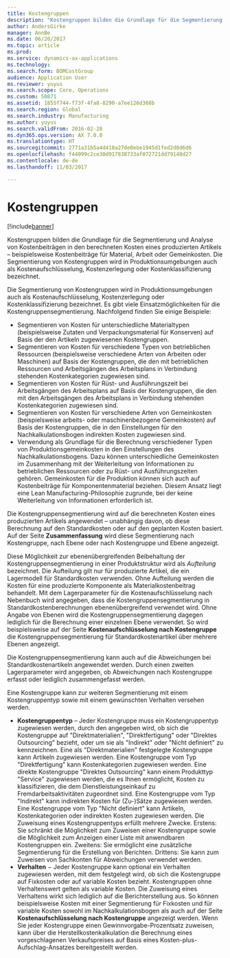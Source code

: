 ```yaml
---
title: Kostengruppen
description: "Kostengruppen bilden die Grundlage für die Segmentierung und Analyse von Kostenbeiträgen in den berechneten Kosten eines produzierten Artikels – beispielsweise Kostenbeiträge für Material, Arbeit oder Gemeinkosten. Die Segmentierung von Kostengruppen wird in Produktionsumgebungen auch als Kostenaufschlüsselung, Kostenzerlegung oder Kostenklassifizierung bezeichnet."
author: AndersGirke
manager: AnnBe
ms.date: 06/20/2017
ms.topic: article
ms.prod: 
ms.service: dynamics-ax-applications
ms.technology: 
ms.search.form: BOMCostGroup
audience: Application User
ms.reviewer: yuyus
ms.search.scope: Core, Operations
ms.custom: 50871
ms.assetid: 1855f744-f73f-4fa8-8290-a7ee126d368b
ms.search.region: Global
ms.search.industry: Manufacturing
ms.author: yuyus
ms.search.validFrom: 2016-02-28
ms.dyn365.ops.version: AX 7.0.0
ms.translationtype: HT
ms.sourcegitcommit: 2771a31b5a4d418a27de0ebe1945d1fed2d8d6d6
ms.openlocfilehash: f44099c2ce30d917838733af072721dd79148d27
ms.contentlocale: de-de
ms.lasthandoff: 11/03/2017

---
```


# <a name="cost-groups"></a>Kostengruppen

[!include[banner](../includes/banner.md)]


Kostengruppen bilden die Grundlage für die Segmentierung und Analyse von Kostenbeiträgen in den berechneten Kosten eines produzierten Artikels – beispielsweise Kostenbeiträge für Material, Arbeit oder Gemeinkosten. Die Segmentierung von Kostengruppen wird in Produktionsumgebungen auch als Kostenaufschlüsselung, Kostenzerlegung oder Kostenklassifizierung bezeichnet. 

Die Segmentierung von Kostengruppen wird in Produktionsumgebungen auch als Kostenaufschlüsselung, Kostenzerlegung oder Kostenklassifizierung bezeichnet. Es gibt viele Einsatzmöglichkeiten für die Kostengruppensegmentierung. Nachfolgend finden Sie einige Beispiele:

-   Segmentieren von Kosten für unterschiedliche Materialtypen (beispielsweise Zutaten und Verpackungsmaterial für Konserven) auf Basis der den Artikeln zugewiesenen Kostengruppen.
-   Segmentieren von Kosten für verschiedene Typen von betrieblichen Ressourcen (beispielsweise verschiedene Arten von Arbeiten oder Maschinen) auf Basis der Kostengruppen, die den mit betrieblichen Ressourcen und Arbeitsgängen des Arbeitsplans in Verbindung stehenden Kostenkategorien zugewiesen sind.
-   Segmentieren von Kosten für Rüst- und Ausführungszeit bei Arbeitsgängen des Arbeitsplans auf Basis der Kostengruppen, die den mit den Arbeitsgängen des Arbeitsplans in Verbindung stehenden Kostenkategorien zugewiesen sind.
-   Segmentieren von Kosten für verschiedene Arten von Gemeinkosten (beispielsweise arbeits- oder maschinenbezogene Gemeinkosten) auf Basis der Kostengruppen, die in den Einstellungen für den Nachkalkulationsbogen indirekten Kosten zugewiesen sind.
-   Verwendung als Grundlage für die Berechnung verschiedener Typen von Produktionsgemeinkosten in den Einstellungen des Nachkalkulationsbogens. Dazu können unterschiedliche Gemeinkosten im Zusammenhang mit der Weiterleitung von Informationen zu betrieblichen Ressourcen oder zu Rüst- und Ausführungszeiten gehören. Gemeinkosten für die Produktion können sich auch auf Kostenbeiträge für Komponentenmaterial beziehen. Diesem Ansatz liegt eine Lean Manufacturing-Philosophie zugrunde, bei der keine Weiterleitung von Informationen erforderlich ist.

Die Kostengruppensegmentierung wird auf die berechneten Kosten eines produzierten Artikels angewendet – unabhängig davon, ob diese Berechnung auf den Standardkosten oder auf den geplanten Kosten basiert. Auf der Seite **Zusammenfassung** wird diese Segmentierung nach Kostengruppe, nach Ebene oder nach Kostengruppe und Ebene angezeigt. 

Diese Möglichkeit zur ebenenübergreifenden Beibehaltung der Kostengruppensegmentierung in einer Produktstruktur wird als *Aufteilung* bezeichnet. Die Aufteilung gilt nur für produzierte Artikel, die ein Lagermodell für Standardkosten verwenden. Ohne Aufteilung werden die Kosten für eine produzierte Komponente als Materialkostenbeitrag behandelt. Mit dem Lagerparameter für die Kostenaufschlüsselung nach Nebenbuch wird angegeben, dass die Kostengruppensegmentierung in Standardkostenberechnungen ebenenübergreifend verwendet wird. Ohne Angabe von Ebenen wird die Kostengruppensegmentierung dagegen lediglich für die Berechnung einer einzelnen Ebene verwendet. So wird beispielsweise auf der Seite **Kostenaufschlüsselung nach Kostengruppe** die Kostengruppensegmentierung für Standardkostenartikel über mehrere Ebenen angezeigt. 

Die Kostengruppensegmentierung kann auch auf die Abweichungen bei Standardkostenartikeln angewendet werden. Durch einen zweiten Lagerparameter wird angegeben, ob Abweichungen nach Kostengruppe erfasst oder lediglich zusammengefasst werden. 

Eine Kostengruppe kann zur weiteren Segmentierung mit einem Kostengruppentyp sowie mit einem gewünschten Verhalten versehen werden.

-   **Kostengruppentyp** – Jeder Kostengruppe muss ein Kostengruppentyp zugewiesen werden, durch den angegeben wird, ob sich die Kostengruppe auf "Direktmaterialien", "Direktfertigung" oder "Direktes Outsourcing" bezieht, oder um sie als "Indirekt" oder "Nicht definiert" zu kennzeichnen. Eine als "Direktmaterialien" festgelegte Kostengruppe kann Artikeln zugewiesen werden. Eine Kostengruppe vom Typ "Direktfertigung" kann Kostenkategorien zugewiesen werden. Eine direkte Kostengruppe "Direktes Outsourcing" kann einem Produkttyp "Service" zugewiesen werden, die es Ihnen ermöglicht, Kosten zu klassifizieren, die dem Dienstleistungseinkauf zu Fremdarbeitsaktivitäten zugeordnet sind. Eine Kostengruppe vom Typ "Indirekt" kann indirekten Kosten für (Zu-)Sätze zugewiesen werden. Eine Kostengruppe vom Typ "Nicht definiert" kann Artikeln, Kostenkategorien oder indirekten Kosten zugewiesen werden. Die Zuweisung eines Kostengruppentyps erfüllt mehrere Zwecke. Erstens: Sie schränkt die Möglichkeit zum Zuweisen einer Kostengruppe sowie die Möglichkeit zum Anzeigen einer Liste mit anwendbaren Kostengruppen ein. Zweitens: Sie ermöglicht eine zusätzliche Segmentierung für die Erstellung von Berichten. Drittens: Sie kann zum Zuweisen von Sachkonten für Abweichungen verwendet werden.
-   **Verhalten** − Jeder Kostengruppe kann optional ein Verhalten zugewiesen werden, mit dem festgelegt wird, ob sich die Kostengruppe auf Fixkosten oder auf variable Kosten bezieht. Kostengruppen ohne Verhaltenswert gelten als variable Kosten. Die Zuweisung eines Verhaltens wirkt sich lediglich auf die Berichterstellung aus. So können beispielsweise Kosten mit einer Segmentierung für Fixkosten und für variable Kosten sowohl im Nachkalkulationsbogen als auch auf der Seite **Kostenaufschlüsselung nach Kostengruppe** angezeigt werden. Wenn Sie jeder Kostengruppe einen Gewinnvorgabe-Prozentsatz zuweisen, kann über die Herstellkostenkalkulation die Berechnung eines vorgeschlagenen Verkaufspreises auf Basis eines Kosten-plus-Aufschlag-Ansatzes bereitgestellt werden.





